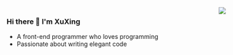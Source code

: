 <img align="right" src="https://github-readme-stats.vercel.app/api?username=xuxing409&show_icons=true&theme=radical&count_private=true" />

### Hi there 👋 I'm XuXing
* A front-end programmer who loves programming
* Passionate about writing elegant code



<!--
**xuxing409/XuXing409** is a ✨ _special_ ✨ repository because its `README.md` (this file) appears on your GitHub profile.

Here are some ideas to get you started:

- 🔭 I’m currently working on ...
- 🌱 I’m currently learning ...
- 👯 I’m looking to collaborate on ...
- 🤔 I’m looking for help with ...
- 💬 Ask me about ...
- 📫 How to reach me: ...
- 😄 Pronouns: ...
- ⚡ Fun fact: ...
-->

